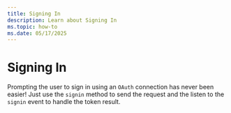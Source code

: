 ```yaml
---
title: Signing In
description: Learn about Signing In
ms.topic: how-to
ms.date: 05/17/2025
---
```

# Signing In

Prompting the user to sign in using an `OAuth` connection has
never been easier! Just use the `signin` method to send the request
and the listen to the `signin` event to handle the token result.

<FileCodeBlock
    lang="typescript"
    src="/generated-snippets/ts/index.snippet.auth-signin.ts"
/>